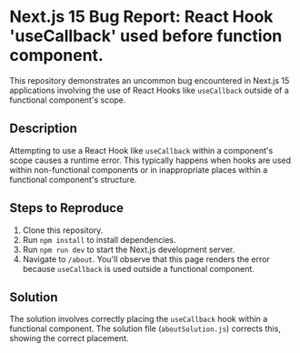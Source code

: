 # Next.js 15 Bug Report: React Hook 'useCallback' used before function component.

This repository demonstrates an uncommon bug encountered in Next.js 15 applications involving the use of React Hooks like `useCallback` outside of a functional component's scope. 

## Description

Attempting to use a React Hook like `useCallback` within a component's scope causes a runtime error. This typically happens when hooks are used within non-functional components or in inappropriate places within a functional component's structure. 

## Steps to Reproduce

1. Clone this repository.
2. Run `npm install` to install dependencies.
3. Run `npm run dev` to start the Next.js development server.
4. Navigate to `/about`.  You'll observe that this page renders the error because `useCallback` is used outside a functional component. 

## Solution

The solution involves correctly placing the `useCallback` hook within a functional component. The solution file (`aboutSolution.js`) corrects this, showing the correct placement. 
